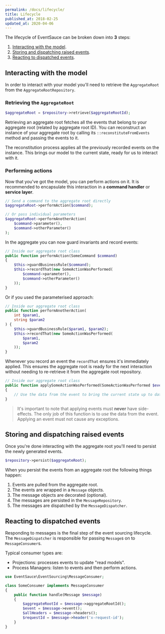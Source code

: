 ```yaml
---
permalink: /docs/lifecycle/
title: Lifecycle
published_at: 2018-02-25
updated_at: 2020-04-06
---
```


The lifecycle of EventSauce can be broken down into **3** steps:

1. [Interacting with the model](#interacting-with-the-model).
2. [Storing and dispatching raised events](#storing-and-dispatching-raised-events).
3. [Reacting to dispatched events](#reacting-to-dispatched-events).

## Interacting with the model

In order to interact with your model  you'll need to
retrieve the `AggregateRoot` from the `AggregateRootRepository`.

### Retrieving the `AggregateRoot`

```php
$aggregateRoot = $repository->retrieve($aggregateRootId);
```

Retrieving an aggregate root fetches all the events that belong to
your aggregate root (related by aggregate root ID). You can reconstruct
an instance of your aggregate root by calling its `::reconstituteFromEvents`
method and passing the events to it.

The reconstitution process applies all the previously
recorded events on the instance. This brings our model to the current
state, ready for us to interact with it.

### Performing actions

Now that you've got the model, you can perform actions on it.
It is recommended to encapsulate this interaction in a **command
handler** or **service layer**.

```php
// Send a command to the aggregate root directly
$aggregateRoot->performAction($command);

// Or pass individual parameters
$aggregateRoot->performAnotherAction(
    $command->parameter(),
    $command->otherParameter()
);
```

In the aggregate you can now guard invariants and record events:

```php
// Inside our aggregate root class
public function performAction(SomeCommand $command)
{
    $this->guardBusinessRule($command);
    $this->recordThat(new SomeActionWasPerformed(
        $command->parameter(),
        $command->otherParameter()
    ));
}
```

Or if you used the parameterised approach:

```php
// Inside our aggregate root class
public function performAnotherAction(
    int $param1,
    string $param2
) {
    $this->guardBusinessRule($param1, $param2);
    $this->recordThat(new SomeActionWasPerformed(
        $param1,
        $param2
    ));
}
```

Whenever you record an event the `recordThat` ensures it's immediately
applied. This ensures the aggregate root is ready for the next interaction
without needing to re-retrieve it from the aggregate root repository.

```php
// Inside our aggregate root class
public function applySomeActionWasPerformed(SomeActionWasPerformed $event)
{
    // Use the data from the event to bring the current state up to date.
}
```

> It's important to note that applying events must **never** have side-effects.
> The only job of this function is to *use* the data from the event. Applying 
> an event must not cause any exceptions.


## Storing and dispatching raised events

Once you're done interacting with the aggregate root you'll need to persist
the newly generated events.

```php
$repository->persist($aggregateRoot);
```

When you persist the events from an aggregate root the following things happen:

1. Events are pulled from the aggregate root.
2. The events are wrapped in a `Message` objects.
3. The message objects are decorated (optional).
4. The messages are persisted in the `MessageRepository`.
5. The messages are dispatched by the `MessageDispatcher`.

## Reacting to dispatched events

Responding to messages is the final step of the event sourcing lifecycle.
The `MessageDispatcher` is responsible for passing `Message`s on to
`MessageConsumer`s.

Typical consumer types are:

* Projections: processes events to update "read models".
* Process Managers: listen to events and then perform actions.

```php
use EventSauce\EventSourcing\MessageConsumer;

class SomeConsumer implements MessageConsumer
{
    public function handle(Message $message)
    {
        $aggregateRootId = $message->aggregateRootId();
        $event = $message->event();
        $allHeaders = $message->headers();
        $requestId = $message->header('x-request-id');
    }
}
```
